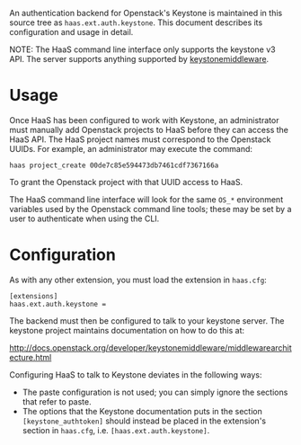 An authentication backend for Openstack's Keystone is maintained in this
source tree as `haas.ext.auth.keystone`. This document describes its
configuration and usage in detail.

NOTE: The HaaS command line interface only supports the keystone v3 API.
The server supports anything supported by [keystonemiddleware][1].

# Usage

Once HaaS has been configured to work with Keystone, an administrator
must manually add Openstack projects to HaaS before they can access the
HaaS API. The HaaS project names must correspond to the Openstack UUIDs.
For example, an administrator may execute the command:

    haas project_create 00de7c85e594473db7461cdf7367166a

To grant the Openstack project with that UUID access to HaaS.

The HaaS command line interface will look for the same `OS_*`
environment variables used by the Openstack command line tools; these
may be set by a user to authenticate when using the CLI.

# Configuration

As with any other extension, you must load the extension in `haas.cfg`:

    [extensions]
    haas.ext.auth.keystone =

The backend must then be configured to talk to your keystone server.
The keystone project maintains documentation on how to do this at:

<http://docs.openstack.org/developer/keystonemiddleware/middlewarearchitecture.html>

Configuring HaaS to talk to Keystone deviates in the following ways:

* The paste configuration is not used; you can simply ignore the
  sections that refer to paste.
* The options that the Keystone documentation puts in the section
  `[keystone_authtoken]` should instead be placed in the extension's
  section in `haas.cfg`, i.e. `[haas.ext.auth.keystone]`.

[1]: http://docs.openstack.org/developer/keystonemiddleware/

